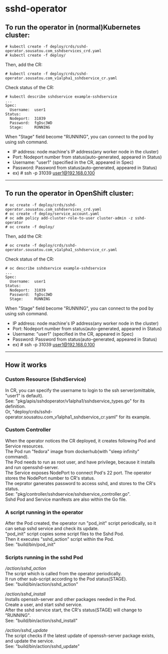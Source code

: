 # sshd-operator
## To run the operator in (normal)Kubernetes cluster:

```
# kubectl create -f deploy/crds/sshd-operator.sousatou.com_sshdservices_crd.yaml
# kubectl create -f deploy/
```

Then, add the CR:

```
# kubectl create -f deploy/crds/sshd-operator.sousatou.com_v1alpha1_sshdservice_cr.yaml
```

Check status of the CR:

```
# kubectl describe sshdservice example-sshdservice
...
Spec:
  Username:  user1
Status:
  Nodeport:  31039
  Password:  fgDsc3WD
  Stage:     RUNNING
```

When "Stage" field become "RUNNING", you can connect to the pod by using ssh command.  
- IP address: node machine's IP address(any worker node in the cluster)  
- Port: Nodeport number from status(auto-generated, appeared in Status)  
- Username: "user1" (specified in the CR, appeared in Spec)  
- Password: Password from status(auto-generated, appeared in Status)  
- ex) # ssh -p 31039 user1@192.168.0.100  
  
---

## To run the operator in OpenShift cluster:

```
# oc create -f deploy/crds/sshd-operator.sousatou.com_sshdservices_crd.yaml
# oc create -f deploy/service_account.yaml
# oc adm policy add-cluster-role-to-user cluster-admin -z sshd-operator
# oc create -f deploy/
```

Then, add the CR:

```
# oc create -f deploy/crds/sshd-operator.sousatou.com_v1alpha1_sshdservice_cr.yaml
```

Check status of the CR:

```
# oc describe sshdservice example-sshdservice
...
Spec:
  Username:  user1
Status:
  Nodeport:  31039
  Password:  fgDsc3WD
  Stage:     RUNNING
```

When "Stage" field become "RUNNING", you can connect to the pod by using ssh command.  
- IP address: node machine's IP address(any worker node in the cluster)  
- Port: Nodeport number from status(auto-generated, appeared in Status)  
- Username: "user1" (specified in the CR, appeared in Spec)  
- Password: Password from status(auto-generated, appeared in Status)  
- ex) # ssh -p 31039 user1@192.168.0.100  

---

## How it works
### Custom Resource (SshdService)
In CR, you can specify the username to login to the ssh server(omittable, "user1" is default).  
See: "pkg/apis/sshdoperator/v1alpha1/sshdservice_types.go" for its definition.  
Or, "deploy/crds/sshd-operator.sousatou.com_v1alpha1_sshdservice_cr.yaml" for its example.  
  
### Custom Controller
When the operator notices the CR deployed, it creates following Pod and Service resources.  
The Pod run "fedora" image from dockerhub(with "sleep infinity" command).  
The Pod needs to run as root user, and have privilege, because it installs and run opensshd-server.  
The Service exposes NodePort to connect Pod's 22 port. The operator stores the NodePort number to CR's status.  
The oeprator ganerates password to access sshd, and stores to the CR's status.  
See: "pkg/controller/sshdservice/sshdservice_controller.go".  
Sshd Pod and Service manifests are also within the Go file.  
  
### A script running in the operator
After the Pod created, the operator run "pod_init" script periodically, so it can setup sshd service and check its update.  
"pod_init" script copies some script files to the Sshd Pod.  
Then it executes "sshd_action" script within the Pod.  
See: "build/bin/pod_init"  
  
### Scripts running in the sshd Pod
*/action/sshd_action*  
The script which is called from the operator periodically.  
It run other sub-script according to the Pod status(STAGE).  
See: "build/bin/action/sshd_action"  
  
*/action/sshd_install*  
Installs openssh-server and other packages needed in the Pod.  
Create a user, and start sshd service.  
After the sshd service start, the CR's status(STAGE) will change to "RUNNING".  
See: "build/bin/action/sshd_install"  
  
*/action/sshd_update*  
The script checks if the latest update of openssh-server package exists, and update the service.  
See: "build/bin/action/sshd_update"  
